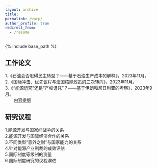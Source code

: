 ```yaml
---
layout: archive
title: 
permalink: /wprp/
author_profile: true
redirect_from:
  - /resume
---
```


{% include base_path %}

## 工作论文

1.《石油会否阻碍民主转型？——基于石油生产成本的解释》，2023年11月。<br>
2.《国际冲击、优先议程与法国核能政策的三次转向》，2023年11月。<br>
3.《“能源诅咒”还是“产权诅咒”？——基于伊朗和尼日利亚的考察》，2023年9月。<br>
   &emsp;&emsp;[内容提纲](http://sym915.github.io/files/wprp2.pdf) <br>
   
## 研究议程

1.能源开发与国家间战争的关系<br>
2.能源开发与国际经济合作的关系<br>
3.不同类型“意外之财”与国家能力的关系<br>
4.针对能源产业制裁的成效评估<br>
5.国际制度等级制的测量<br>
6.国际制度研究的议程演进<br>

